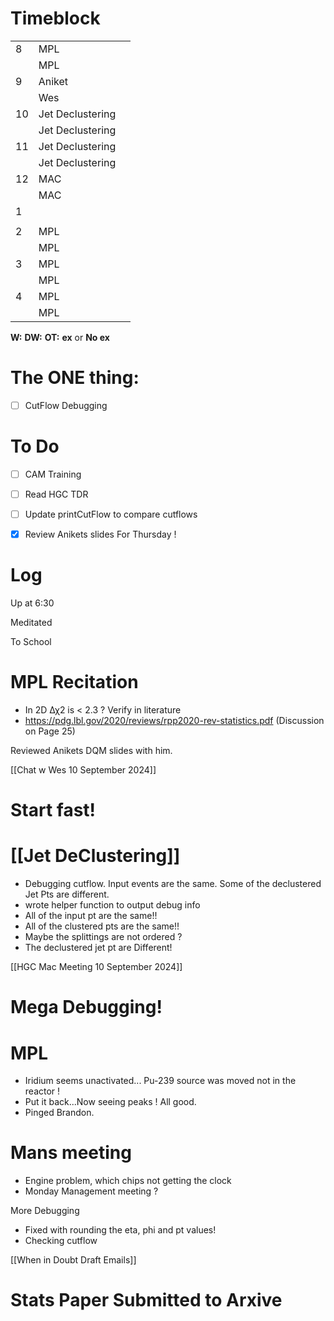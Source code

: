 # Timeblock

|     |                  |     |
| --- | ---------------- | --- |
| 8   | MPL              |     |
|     | MPL              |     |
| 9   | Aniket           |     |
|     | Wes              |     |
| 10  | Jet Declustering |     |
|     | Jet Declustering |     |
| 11  | Jet Declustering |     |
|     | Jet Declustering |     |
| 12  | MAC              |     |
|     | MAC              |     |
| 1   |                  |     |
|     |                  |     |
| 2   | MPL              |     |
|     | MPL              |     |
| 3   | MPL              |     |
|     | MPL              |     |
| 4   | MPL              |     |
|     | MPL              |     |

**W:**
**DW:**
**OT:**
**ex** or **No ex**

# The ONE thing: 
- [ ] CutFlow Debugging


# To Do
- [ ] CAM Training
- [ ] Read HGC TDR
- [ ] Update printCutFlow to compare cutflows
- [x] Review Anikets slides For Thursday !


# Log

Up at 6:30

Meditated 

To School
# MPL Recitation 
- In 2D Δχ2 is < 2.3 ?   Verify in literature 
- https://pdg.lbl.gov/2020/reviews/rpp2020-rev-statistics.pdf (Discussion on Page 25)

Reviewed Anikets DQM slides with him.

[[Chat w Wes 10 September 2024]]

# Start fast!

# [[Jet DeClustering]]
- Debugging cutflow.  Input events are the same.  Some of the declustered Jet Pts are different.
- wrote helper function to output debug info
- All of the input pt are the same!!
- All of the clustered pts are the same!!
- Maybe the splittings are not ordered ?
- The declustered jet pt are Different!

[[HGC Mac Meeting 10 September 2024]]

# Mega Debugging!

# MPL
- Iridium seems unactivated... Pu-239 source was moved not in the reactor !
- Put it back...Now seeing peaks ! All good.
- Pinged Brandon.

# Mans meeting
- Engine problem, which chips not getting the clock
- Monday Management meeting ?

 More Debugging
- Fixed with rounding the eta, phi and pt values!
- Checking cutflow


[[When in Doubt Draft Emails]]

# Stats Paper Submitted to Arxive 